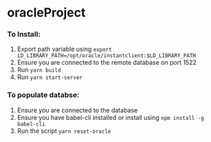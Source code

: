 # oracleProject

### To Install: 
1. Export path variable using `export LD_LIBRARY_PATH=/opt/oracle/instantclient:$LD_LIBRARY_PATH`
2. Ensure you are connected to the remote database on port 1522
3. Run `yarn build`
4. Run `yarn start-server`

### To populate databse:
1. Ensure you are connected to the database 
2. Ensure you have babel-cli installed or install using `npm install -g babel-cli`
3. Run the script `yarn reset-oracle` 

